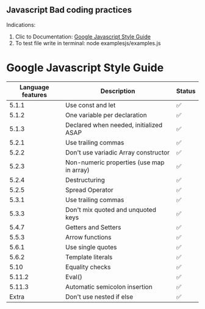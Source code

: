 ## Javascript Bad coding practices

Indications:
1. Clic to Documentation: [Google Javascript Style Guide](https://google.github.io/styleguide/jsguide.html#language-features)
2. To test file write in terminal: node examplesjs/examples.js

# Google Javascript Style Guide
|  Language features       |    Description  		 		              |    Status     |  
| ------------------------ | ---------------------------------------------|----------------|
|     5.1.1    	           | Use const and let			 		          | ✅            |            
|     5.1.2    	           | One variable per declaration			      | ✅            |            
|     5.1.3    	           | Declared when needed, initialized ASAP 	  | ✅            |            
|     5.2.1    	           | Use trailing commas  				          | ✅            |            
|     5.2.2    	           | Don't use variadic Array constructor  	      | ✅            |            
|     5.2.3    	           | Non-numeric properties (use map in array)	  | ✅            |            
|     5.2.4    	           | Destructuring  			                  | ✅            |            
|     5.2.5    	           | Spread Operator		                      | ✅            |     
|     5.3.1    	           | Use trailing commas  		                  | ✅            |     
|     5.3.3    	           | Don't mix quoted and unquoted keys 		  | ✅            |
|     5.4.7    	           | Getters and Setters 			              | ✅            |
|     5.5.3    	           | Arrow functions 			                  | ✅            |
|     5.6.1    	           | Use single quotes	                          | ✅            |    
|     5.6.2    	           | Template literals  				          | ✅            |          
|     5.10                 | Equality checks  		                      | ✅            |         
|     5.11.2               | Eval()		                                  | ✅            |          
|     5.11.3               | Automatic semicolon insertion		          | ✅            |          
|     Extra    	           | Don't use nested if else		              | ✅            |          